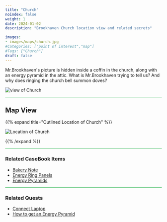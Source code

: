 ```yaml
---
title: "Church"
noindex: false
weight: 1
date: 2024-01-02
description: "Brookhaven Church location view and related secrets"

images:
- images/maps/church.jpg
#Categories: ["point of interest","map"]
#Tags: ["Church"]
draft: false
--- 
```



Mr.Brookhaven's picture is hidden inside a coffin in the church, along with an energy pyramid in the attic. What is Mr.Brookhaven trying to tell us? And why does ringing the church bell summon doves?

![view of Church](/images/maps/church.jpg)

<hr style="background-color: #28b44c" size=8>

## Map View

{{% expand title="Outlined Location of Church" %}}

![Location of Church](/images/maps/church.webp)

{{% /expand %}}


<hr style="background-color: #28b44c" size=8>

### Related CaseBook Items

- [Bakery Note](/casebook/notes/other/#bakery)
- [Energy Ring Panels](/casebook/interesting/observations/#energy-ring-panels)
- [Energy Pyramids](/casebook/energy_pyramids/)

<hr style="background-color: #28b44c" size=8>

### Related Quests

- [Connect Laptop](/lore/tools/connect_laptop)
- [How to get an Energy Pyramid](/lore/special_tools/energy_pyramid)